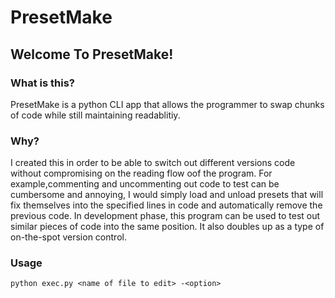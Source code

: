 # PresetMake

## Welcome To PresetMake!

### What is this?
PresetMake is a python CLI app that allows the programmer to swap chunks of code while still maintaining readablitiy. 

### Why?
I created this in order to be able to switch out different versions code without compromising on the reading flow oof the program. For example,commenting and uncommenting out code to test can be cumbersome and annoying, I would simply load and unload presets that will fix themselves into the specified lines in code and automatically remove the previous code. In development phase, this program can be used to test out similar pieces of code into the same position. It also doubles up as a type of on-the-spot version control.

### Usage 
```
python exec.py <name of file to edit> -<option>
```
